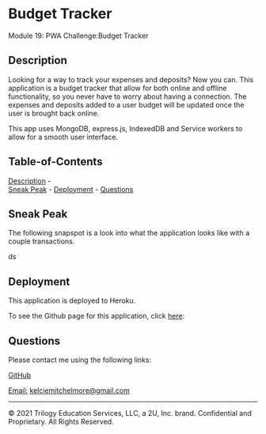 # Budget Tracker 

Module 19: PWA Challenge:Budget Tracker

## Description

Looking for a way to track your expenses and deposits? Now you can. This application is a budget tracker that allow for both online and offline functionality, so you never have to worry about having a connection. The expenses and deposits added to a user budget will be updated once the user is brought back online. 

This app uses MongoDB, express.js, IndexedDB and Service workers to allow for a smooth user interface. 

## Table-of-Contents 
[Description](#description) -  
[Sneak Peak](#sneak-peak) - 
[Deployment](#deployment) - 
[Questions](#questions)

## Sneak Peak

The following snapspot is a look into what the application looks like with a couple transactions.


ds



## Deployment

This application is deployed to Heroku. 



To see the Github page for this application, click [here](https://github.com/kelcmitch97/19-budget-tracker):

## Questions

Please contact me using the following links: 

[GitHub](https://github.com/kelcmitch97)

[Email:](kelciemitchelmore@gmail.com) kelciemitchelmore@gmail.com

- - -
© 2021 Trilogy Education Services, LLC, a 2U, Inc. brand. Confidential and Proprietary. All Rights Reserved.


